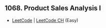 ## 1068. Product Sales Analysis I

-  [LeetCode](https://leetcode.com/problems/product-sales-analysis-i/) | [LeetCode CH](https://leetcode.cn/problems/product-sales-analysis-i/) (Easy)
